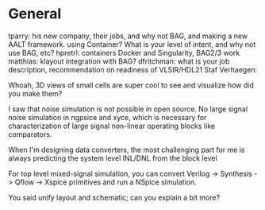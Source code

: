 # General
tparry: his new company, their jobs, and why not BAG, and making a new AALT framework. using Container? What is your level of intent, and why not use BAG, etc?
hpretrl: containers Docker and Singularity, BAG2/3 work
matthias: klayout integration with BAG?
dfritchman: what is your job description, recommendation on readiness of VLSIR/HDL21
Staf Verhaegen: 

Whoah, 3D views of small cells are super cool to see and visualize how did you make them?

I saw that noise simulation is not possible in open source. No large signal noise simulation in ngpsice and xyce, which is necessary for characterization of large signal non-linear operating blocks like comparators.

When I'm designing data converters, the most challenging part for me is always predicting the system level INL/DNL from the block level 

For top level mixed-signal simulation, you can convert Verilog -> Synthesis -> Qflow -> Xspice primitives and run a NSpice simulation.

You said unify layout and schematic; can you explain a bit more?